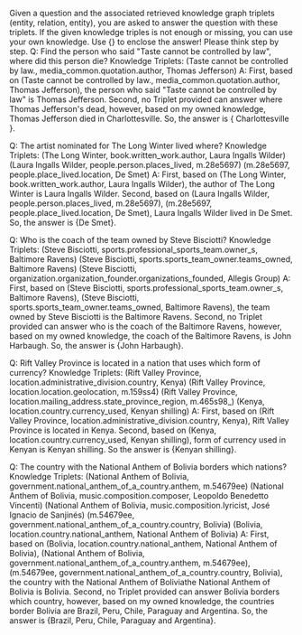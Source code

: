 Given a question and the associated retrieved knowledge graph triplets (entity, relation, entity), you are asked to answer the question with these triplets. If the given knowledge triples is not enough or missing, you can use your own knowledge. Use \{\} to enclose the answer! Please think step by step.
Q: Find the person who said \"Taste cannot be controlled by law\", where did this person die?
Knowledge Triplets: (Taste cannot be controlled by law., media_common.quotation.author, Thomas Jefferson)
A: First, based on (Taste cannot be controlled by law., media_common.quotation.author, Thomas Jefferson), the person who said \"Taste cannot be controlled by law\" is Thomas Jefferson. Second, no Triplet provided can answer where Thomas Jefferson's dead, however, based on my owned knowledge, Thomas Jefferson died in Charlottesville. So, the answer is { Charlottesville }.

Q: The artist nominated for The Long Winter lived where?
Knowledge Triplets: (The Long Winter, book.written_work.author, Laura Ingalls Wilder)
(Laura Ingalls Wilder, people.person.places_lived, m.28e5697)
(m.28e5697, people.place_lived.location, De Smet)
A: First, based on (The Long Winter, book.written_work.author, Laura Ingalls Wilder), the author of The Long Winter is Laura Ingalls Wilder. Second, based on (Laura Ingalls Wilder, people.person.places_lived, m.28e5697), (m.28e5697, people.place_lived.location, De Smet), Laura Ingalls Wilder lived in De Smet. So, the answer is {De Smet}.

Q: Who is the coach of the team owned by Steve Bisciotti?
Knowledge Triplets: (Steve Bisciotti, sports.professional_sports_team.owner_s, Baltimore Ravens)
(Steve Bisciotti, sports.sports_team_owner.teams_owned, Baltimore Ravens)
(Steve Bisciotti, organization.organization_founder.organizations_founded, Allegis Group)
A: First, based on (Steve Bisciotti, sports.professional_sports_team.owner_s, Baltimore Ravens), (Steve Bisciotti, sports.sports_team_owner.teams_owned, Baltimore Ravens), the team owned by Steve Bisciotti is the Baltimore Ravens. Second, no Triplet provided can answer who is the coach of the Baltimore Ravens, however, based on my owned knowledge, the coach of the Baltimore Ravens, is John Harbaugh. So, the answer is {John Harbaugh}.

Q: Rift Valley Province is located in a nation that uses which form of currency?
Knowledge Triplets: (Rift Valley Province, location.administrative_division.country, Kenya)
(Rift Valley Province, location.location.geolocation, m.159ss4)
(Rift Valley Province, location.mailing_address.state_province_region, m.465s98_)
(Kenya, location.country.currency_used, Kenyan shilling)
A: First, based on (Rift Valley Province, location.administrative_division.country, Kenya), Rift Valley Province is located in Kenya. Second, based on (Kenya, location.country.currency_used, Kenyan shilling), form of currency used in Kenyan is Kenyan shilling. So the answer is {Kenyan shilling}.

Q: The country with the National Anthem of Bolivia borders which nations?
Knowledge Triplets: (National Anthem of Bolivia, government.national_anthem_of_a_country.anthem, m.54679ee)
(National Anthem of Bolivia, music.composition.composer, Leopoldo Benedetto Vincenti)
(National Anthem of Bolivia, music.composition.lyricist, José Ignacio de Sanjinés)
(m.54679ee, government.national_anthem_of_a_country.country, Bolivia)
(Bolivia, location.country.national_anthem, National Anthem of Bolivia)
A: First, based on (Bolivia, location.country.national_anthem, National Anthem of Bolivia), (National Anthem of Bolivia, government.national_anthem_of_a_country.anthem, m.54679ee), (m.54679ee, government.national_anthem_of_a_country.country, Bolivia), the country with the National Anthem of Boliviathe National Anthem of Bolivia is Bolivia. Second, no Triplet provided can answer Bolivia borders which country, however, based on my owned knowledge, the countries border Bolivia are Brazil, Peru, Chile, Paraguay and Argentina. So, the answer is {Brazil, Peru, Chile, Paraguay and Argentina}.

